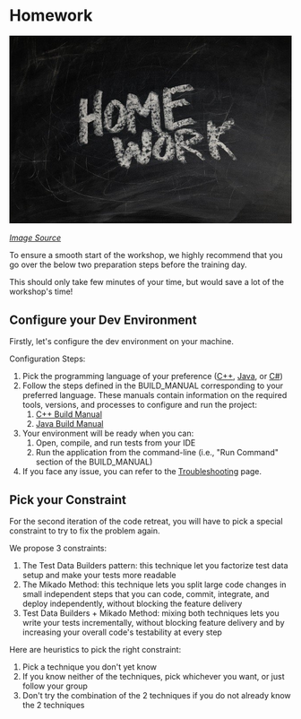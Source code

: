 # Homework

![Pictures of sparrows](images/homework.jpg)

*[Image Source](https://pixabay.com/illustrations/board-school-homework-slate-928381/)*

To ensure a smooth start of the workshop, we highly recommend that you go over 
the below two preparation steps before the training day.

This should only take few minutes of your time, but would save a lot of the 
workshop's time!  

## Configure your Dev Environment 

Firstly, let's configure the dev environment on your machine.

Configuration Steps: 
1. Pick the programming language of your preference ([C++](../cpp), [Java](../java), or [C#](../csharp))
1. Follow the steps defined in the BUILD_MANUAL corresponding to your preferred
   language. These manuals contain information on the required tools, versions, 
   and processes to configure and run the project:
    1. [C++ Build Manual](../cpp/BUILD_MANUAL.md)
    1. [Java Build Manual](../java/BUILD_MANUAL.md)
1. Your environment will be ready when you can: 
    1. Open, compile, and run tests from your IDE
    1. Run the application from the command-line (i.e., "Run Command" section of the BUILD_MANUAL)
1. If you face any issue, you can refer to the [Troubleshooting](./Troubleshooting.md) page. 

## Pick your Constraint 

For the second iteration of the code retreat, you will have to pick a special 
constraint to try to fix the problem again. 

We propose 3 constraints:

1. The Test Data Builders pattern: this technique let you factorize test data setup and make your tests more readable
1. The Mikado Method: this technique lets you split large code changes in small independent steps that you can code, commit, integrate, and deploy independently, without blocking the feature delivery
1. Test Data Builders + Mikado Method: mixing both techniques lets you write your tests incrementally, without blocking feature delivery and by increasing your overall code's testability at every step

Here are heuristics to pick the right constraint:

1. Pick a technique you don't yet know
1. If you know neither of the techniques, pick whichever you want, or just follow your group
1. Don't try the combination of the 2 techniques if you do not already know the 2 techniques
